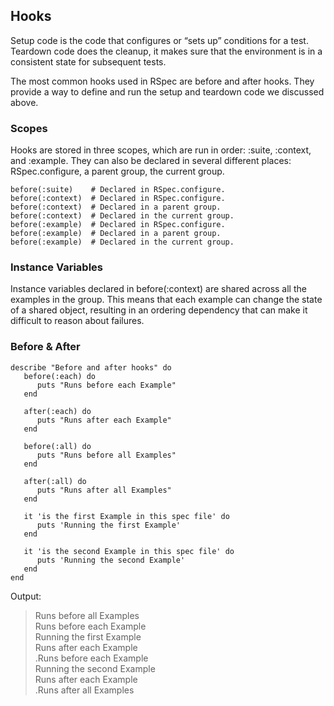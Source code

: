 ## Hooks
Setup code is the code that configures or “sets up” conditions for a test. Teardown code does the cleanup, it makes sure that the environment is in a consistent state for subsequent tests.

The most common hooks used in RSpec are before and after hooks. They provide a way to define and run the setup and teardown code we discussed above.

### Scopes
Hooks are stored in three scopes, which are run in order: :suite, :context, and :example. They can also be declared in several different places: RSpec.configure, a parent group, the current group.

```
before(:suite)    # Declared in RSpec.configure.
before(:context)  # Declared in RSpec.configure.
before(:context)  # Declared in a parent group.
before(:context)  # Declared in the current group.
before(:example)  # Declared in RSpec.configure.
before(:example)  # Declared in a parent group.
before(:example)  # Declared in the current group.
```

### Instance Variables
Instance variables declared in before(:context) are shared across all the examples in the group. This means that each example can change the state of a shared object, resulting in an ordering dependency that can make it difficult to reason about failures.

### Before & After

```
describe "Before and after hooks" do
   before(:each) do
      puts "Runs before each Example"
   end

   after(:each) do
      puts "Runs after each Example"
   end

   before(:all) do
      puts "Runs before all Examples"
   end

   after(:all) do
      puts "Runs after all Examples"
   end

   it 'is the first Example in this spec file' do
      puts 'Running the first Example'
   end

   it 'is the second Example in this spec file' do
      puts 'Running the second Example'
   end
end
```

Output:

> Runs before all Examples<br>
Runs before each Example<br>
Running the first Example<br>
Runs after each Example<br>
.Runs before each Example<br>
Running the second Example<br>
Runs after each Example<br>
.Runs after all Examples

